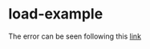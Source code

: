 # load-example

The error can be seen following this <a href="https://sagecell.sagemath.org/?z=eJwNy0EOgCAMBMDnoAfp3d9U3ABJKYSW6PN17iOd7y0U92En0eQn5uplXcswU1eHeky9EasvhSWeAiP514GX2xBQ46rkMI_GGWH_ACtxH00=&lang=sage&interacts=eJyLjgUAARUAuQ==">link
